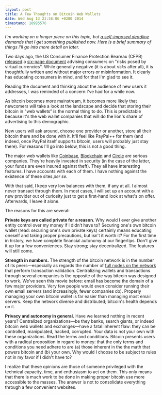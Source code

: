 ```yaml
---
layout: post
title: A Few Thoughts on Bitcoin Web Wallets
date: Wed Aug 13 23:58:06 +0200 2014
timestamp: 18995576
---
```


_I'm working on a longer piece on this topic, but [a self-imposed deadline](/posts/practice) demands that I get something published now. Here is a brief summary of things I'll go into more detail on later._

Two days ago, the US Consumer Finance Protection Beareau (CFPB) [released](http://www.consumerfinance.gov/blog/consumer-advisory-virtual-currencies-and-what-you-should-know-about-them/) a [six-page document](http://files.consumerfinance.gov/f/201408_cfpb_consumer-advisory_virtual-currencies.pdf) advising consumers on "risks posed by virtual currencies". While generally negative (it is about _risks_ after all), it is thoughtfully written and without major errors or misinformation. It clearly has educating consumers in mind, and for that I'm glad to see it.

Reading the document and thinking about the audience of new users it addresses, I was reminded of a concern I've had for a while now.

As bitcoin becomes more mainstream, it becomes more likely that newcomers will take a look at the landscape and decide that storing their bitcoin in "web wallets" is the normal thing to do. This is predictable because it's the web wallet companies that will do the lion's share of advertising to this demographic.

New users will ask around, choose one provider or another, store all their bitcoin there and be done with it. It'll feel like PayPal++ for them (and indeed, once PayPal itself supports bitcoin, users will probably just stay there). For reasons I'll go into below, this is not a good thing.

The major web wallets like [Coinbase](http://coinbase.com), [Blockchain](http://blockchain.info) and [Circle](http://circle.com) are serious companies. They're heavily invested in security (in the case of the latter, your funds are even insured against theft). They all have interesting features. I have accounts with each of them. I have nothing against the existence of these sites _per se_.

With that said, I keep very low balances with them, if any at all. I almost never transact through them. In most cases, I will set up an account with a new provider out of curiosity just to get a first-hand look at what's on offer. Afterwards, I leave it alone.

The reasons for this are several:

**Private keys are called private for a reason.** Why would I ever give another entity control over my money if I didn't have to? Securing one's own bitcoin wallet (read: securing one's own private keys) certainly means educating oneself and taking proper precautions, but isn't it worth it? For the first time in history, we have complete financial autonomy at our fingertips. Don't give it up for a few conveniences. Stay strong; stay decentralized. The features will still come.

**Strength in numbers.** The strength of the bitcoin network is in the number of its peers—especially as regards the number of [full nodes on the network](https://getaddr.bitnodes.io/) that perform transaction validation. Centralizing wallets and transactions through several companies is the opposite of the way bitcoin was designed to work. We've seen this movie before: email has become the domain of a few major providers. Very few people would even consider running their own email servers (and increasingly, fewer companies do). Properly managing your own bitcoin wallet is far easier than managing most email servers. Keep the network diverse and distributed; bitcoin's health depends on it.

**Privacy and autonomy in general.** Have we learned nothing in recent years? Centralized organizations—be they banks, search giants, or indeed bitcoin web wallets and exchanges—have a fatal inherent flaw: they can be controlled, manipulated, hacked, corrupted. Your data is not your own with these organizations. Read the terms and conditions. Bitcoin presents users with a radical proposition in regard to money: that the only terms and conditions you need adhere to are (a) those inherent in the the math that powers bitcoin and (b) your own. Why would I choose to be subject to rules not in my favor if I didn't have to?

I realize that these opinions are those of someone privileged with the technical capacity, time, and enthusiasm to act on them. This only means that there is much work to be done in making proper bitcoin use more accessible to the masses. The answer is not to consolidate everything through a few convenient websites.
